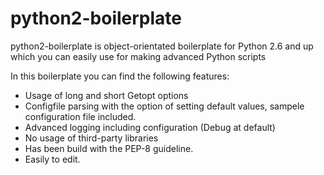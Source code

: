 # python2-boilerplate
python2-boilerplate is object-orientated boilerplate for Python 2.6 and up which you can easily use for making
advanced Python scripts

In this boilerplate you can find the following features:
- Usage of long and short Getopt options
- Configfile parsing with the option of setting default values, sampele configuration file included.
- Advanced logging including configuration (Debug at default)
- No usage of third-party libraries 
- Has been build with the PEP-8 guideline.
- Easily to edit.
